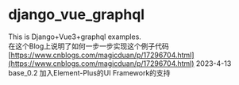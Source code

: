 # django_vue_graphql
This is Django+Vue3+graphql examples.<br>
在这个Blog上说明了如何一步一步实现这个例子代码[https://www.cnblogs.com/magicduan/p/17296704.html](https://www.cnblogs.com/magicduan/p/17296704.html)
2023-4-13 base_0.2 加入Element-Plus的UI Framework的支持